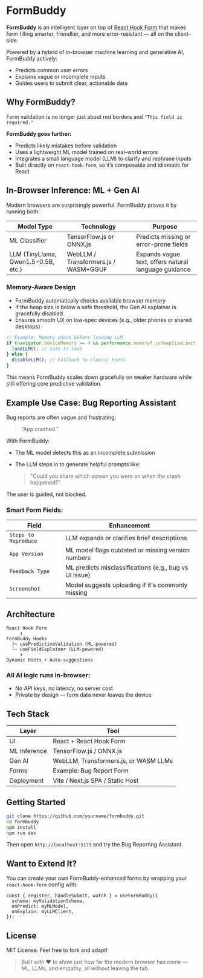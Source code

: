 # FormBuddy

**FormBuddy** is an intelligent layer on top of [React Hook Form](https://react-hook-form.com/) that makes form filling smarter, friendlier, and more error-resistant — all on the client-side.

Powered by a hybrid of in-browser machine learning and generative AI, FormBuddy actively:
- Predicts common user errors
- Explains vague or incomplete inputs
- Guides users to submit clear, actionable data

## Why FormBuddy?

Form validation is no longer just about red borders and `"This field is required."`

**FormBuddy goes further:**
- Predicts likely mistakes before validation
- Uses a lightweight ML model trained on real-world errors
- Integrates a small language model (LLM) to clarify and rephrase inputs
- Built directly on `react-hook-form`, so it’s composable and idiomatic for React

## In-Browser Inference: ML + Gen AI

Modern browsers are surprisingly powerful. FormBuddy proves it by running both:

| Model Type | Technology | Purpose |
|------------|------------|---------|
| ML Classifier | TensorFlow.js or ONNX.js | Predicts missing or error-prone fields |
| LLM (TinyLlama, Qwen1.5-0.5B, etc.) | WebLLM / Transformers.js / WASM+GGUF | Expands vague text, offers natural language guidance |

### Memory-Aware Design
- FormBuddy automatically checks available browser memory
- If the heap size is below a safe threshold, the Gen AI explainer is gracefully disabled
- Ensures smooth UX on low-spec devices (e.g., older phones or shared desktops)

```ts
// Example: Memory check before loading LLM
if (navigator.deviceMemory >= 4 && performance.memory?.jsHeapSizeLimit > 1.5e9) {
  loadLLM(); // Safe to load
} else {
  disableLLM(); // Fallback to classic hints
}
````

This means FormBuddy scales down gracefully on weaker hardware while still offering core predictive validation.

## Example Use Case: Bug Reporting Assistant

Bug reports are often vague and frustrating:

> “App crashed.”

With FormBuddy:

* The ML model detects this as an incomplete submission
* The LLM steps in to generate helpful prompts like:

  > "Could you share which screen you were on when the crash happened?"

The user is guided, not blocked.

### Smart Form Fields:

| Field                | Enhancement                                            |
| -------------------- | ------------------------------------------------------ |
| `Steps to Reproduce` | LLM expands or clarifies brief descriptions            |
| `App Version`        | ML model flags outdated or missing version numbers     |
| `Feedback Type`      | ML predicts misclassifications (e.g., bug vs UI issue) |
| `Screenshot`         | Model suggests uploading if it's commonly missing      |

## Architecture

```
React Hook Form
     ⬇
FormBuddy Hooks
  ├─ usePredictiveValidation (ML-powered)
  └─ useFieldExplainer (LLM-powered)
     ⬇
Dynamic Hints + Auto-suggestions
```

### All AI logic runs in-browser:

* No API keys, no latency, no server cost
* Private by design — form data never leaves the device

## Tech Stack

| Layer        | Tool                                  |
| ------------ | ------------------------------------- |
| UI           | React + React Hook Form               |
| ML Inference | TensorFlow\.js / ONNX.js              |
| Gen AI       | WebLLM, Transformers.js, or WASM LLMs |
| Forms        | Example: Bug Report Form              |
| Deployment   | Vite / Next.js SPA / Static Host      |

## Getting Started

```bash
git clone https://github.com/yourname/formbuddy.git
cd formbuddy
npm install
npm run dev
```

Then open `http://localhost:5173` and try the Bug Reporting Assistant.

## Want to Extend It?

You can create your own FormBuddy-enhanced forms by wrapping your `react-hook-form` config with:

```tsx
const { register, handleSubmit, watch } = useFormBuddy({
  schema: myValidationSchema,
  onPredict: myMLModel,
  onExplain: myLLMClient,
});
```

## License

MIT License. Feel free to fork and adapt!

> Built with ❤️ to show just how far the modern browser has come — ML, LLMs, and empathy, all without leaving the tab.
